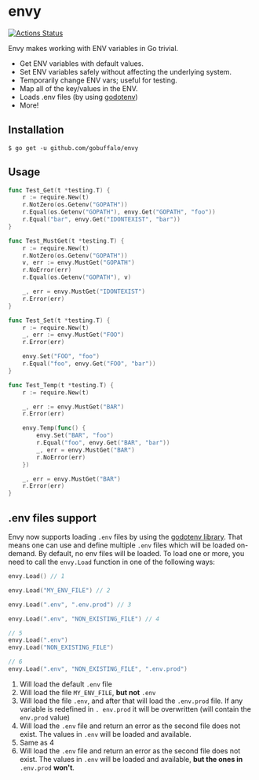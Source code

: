 # envy

[![Actions Status](https://github.com/gobuffalo/envy/workflows/Tests/badge.svg)](https://github.com/gobuffalo/envy/workflows/actions)


Envy makes working with ENV variables in Go trivial.

* Get ENV variables with default values.
* Set ENV variables safely without affecting the underlying system.
* Temporarily change ENV vars; useful for testing.
* Map all of the key/values in the ENV.
* Loads .env files (by using [godotenv](https://github.com/joho/godotenv/))
* More!

## Installation

```text
$ go get -u github.com/gobuffalo/envy
```

## Usage

```go
func Test_Get(t *testing.T) {
	r := require.New(t)
	r.NotZero(os.Getenv("GOPATH"))
	r.Equal(os.Getenv("GOPATH"), envy.Get("GOPATH", "foo"))
	r.Equal("bar", envy.Get("IDONTEXIST", "bar"))
}

func Test_MustGet(t *testing.T) {
	r := require.New(t)
	r.NotZero(os.Getenv("GOPATH"))
	v, err := envy.MustGet("GOPATH")
	r.NoError(err)
	r.Equal(os.Getenv("GOPATH"), v)

	_, err = envy.MustGet("IDONTEXIST")
	r.Error(err)
}

func Test_Set(t *testing.T) {
	r := require.New(t)
	_, err := envy.MustGet("FOO")
	r.Error(err)

	envy.Set("FOO", "foo")
	r.Equal("foo", envy.Get("FOO", "bar"))
}

func Test_Temp(t *testing.T) {
	r := require.New(t)

	_, err := envy.MustGet("BAR")
	r.Error(err)

	envy.Temp(func() {
		envy.Set("BAR", "foo")
		r.Equal("foo", envy.Get("BAR", "bar"))
		_, err = envy.MustGet("BAR")
		r.NoError(err)
	})

	_, err = envy.MustGet("BAR")
	r.Error(err)
}
```
## .env files support

Envy now supports loading `.env` files by using the [godotenv library](https://github.com/joho/godotenv/).
That means one can use and define multiple `.env` files which will be loaded on-demand. By default, no env files will be loaded. To load one or more, you need to call the `envy.Load` function in one of the following ways:

```go
envy.Load() // 1

envy.Load("MY_ENV_FILE") // 2

envy.Load(".env", ".env.prod") // 3

envy.Load(".env", "NON_EXISTING_FILE") // 4

// 5
envy.Load(".env")
envy.Load("NON_EXISTING_FILE")

// 6
envy.Load(".env", "NON_EXISTING_FILE", ".env.prod")
```

1. Will load the default `.env` file
2. Will load the file `MY_ENV_FILE`, **but not** `.env`
3. Will load the file `.env`, and after that will load the `.env.prod` file. If any variable is redefined in `. env.prod` it will be overwritten (will contain the `env.prod` value)
4. Will load the `.env` file and return an error as the second file does not exist. The values in `.env` will be loaded and available.
5. Same as 4
6. Will load the `.env` file and return an error as the second file does not exist. The values in `.env` will be loaded and available, **but the ones in** `.env.prod` **won't**.
